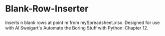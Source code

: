 # Blank-Row-Inserter
 Inserts n blank rows at point m from mySpreadsheet.xlsx. Designed for use with Al Sweigart's Automate the Boring Stuff with Python: Chapter 12.
